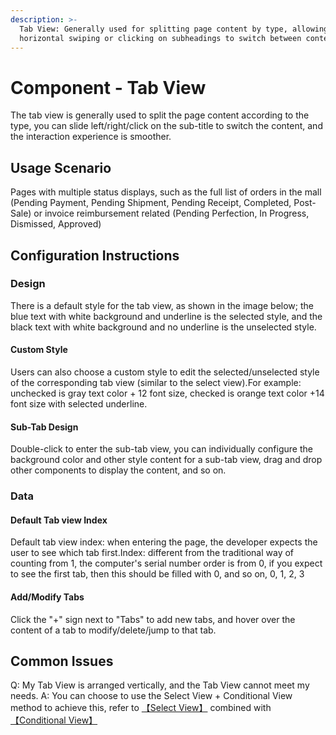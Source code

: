 ```yaml
---
description: >-
  Tab View: Generally used for splitting page content by type, allowing for
  horizontal swiping or clicking on subheadings to switch between content.
---
```


# Component - Tab View

The tab view is generally used to split the page content according to the type, you can slide left/right/click on the sub-title to switch the content, and the interaction experience is smoother.

## Usage Scenario

Pages with multiple status displays, such as the full list of orders in the mall (Pending Payment, Pending Shipment, Pending Receipt, Completed, Post-Sale) or invoice reimbursement related (Pending Perfection, In Progress, Dismissed, Approved)

## Configuration Instructions

### Design

There is a default style for the tab view, as shown in the image below; the blue text with white background and underline is the selected style, and the black text with white background and no underline is the unselected style.

#### Custom Style

Users can also choose a custom style to edit the selected/unselected style of the corresponding tab view (similar to the select view).For example: unchecked is gray text color + 12 font size, checked is orange text color +14 font size with selected underline.

#### Sub-Tab Design

Double-click to enter the sub-tab view, you can individually configure the background color and other style content for a sub-tab view, drag and drop other components to display the content, and so on.

### Data

#### Default Tab view Index

Default tab view index: when entering the page, the developer expects the user to see which tab first.Index: different from the traditional way of counting from 1, the computer's serial number order is from 0, if you expect to see the first tab, then this should be filled with 0, and so on, 0, 1, 2, 3

#### Add/Modify Tabs

Click the "+" sign next to "Tabs" to add new tabs, and hover over the content of a tab to modify/delete/jump to that tab.

## Common Issues

Q: My Tab View is arranged vertically, and the Tab View cannot meet my needs. A: You can choose to use the Select View + Conditional View method to achieve this, refer to [【Select View】](select-view.md) combined with [【Conditional View】](conditional-view.md)
